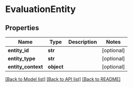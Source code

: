 # EvaluationEntity

## Properties
Name | Type | Description | Notes
------------ | ------------- | ------------- | -------------
**entity_id** | **str** |  | [optional] 
**entity_type** | **str** |  | [optional] 
**entity_context** | **object** |  | [optional] 

[[Back to Model list]](../README.md#documentation-for-models) [[Back to API list]](../README.md#documentation-for-api-endpoints) [[Back to README]](../README.md)


